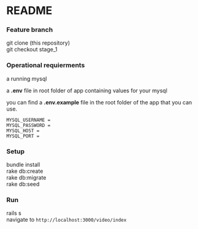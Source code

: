 # README

### Feature branch
git clone (this repository)  
git checkout stage_1
### Operational requierments
a running mysql

a **.env** file in root folder of app containing values for your mysql

you can find a **.env.example** file in the root folder of the app that you can use.

  `MYSQL_USERNAME =`   
  `MYSQL_PASSWORD =`   
  `MYSQL_HOST =`   
  `MYSQL_PORT =` 
### Setup
bundle install  
rake db:create  
rake db:migrate  
rake db:seed  
### Run
rails s  
navigate to `http://localhost:3000/video/index`